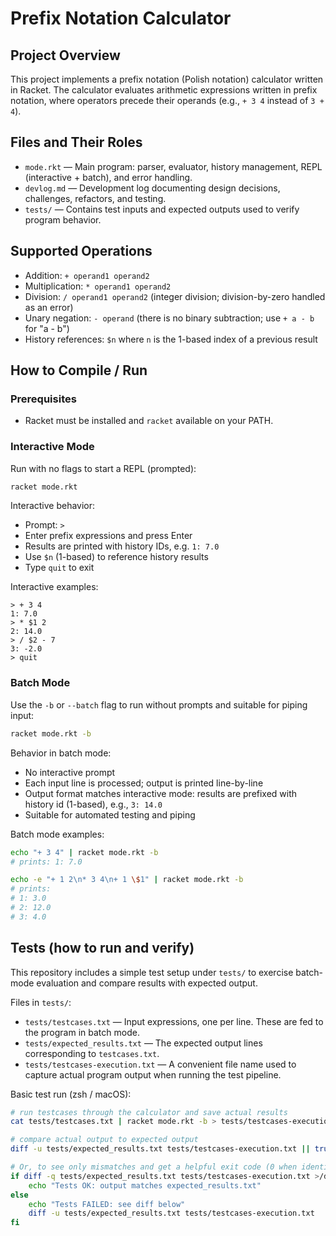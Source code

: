 # Prefix Notation Calculator

## Project Overview

This project implements a prefix notation (Polish notation) calculator written in Racket. The calculator evaluates arithmetic expressions written in prefix notation, where operators precede their operands (e.g., `+ 3 4` instead of `3 + 4`).

## Files and Their Roles

- `mode.rkt` — Main program: parser, evaluator, history management, REPL (interactive + batch), and error handling.
- `devlog.md` — Development log documenting design decisions, challenges, refactors, and testing.
- `tests/` — Contains test inputs and expected outputs used to verify program behavior.

## Supported Operations

- Addition: `+ operand1 operand2`
- Multiplication: `* operand1 operand2`
- Division: `/ operand1 operand2` (integer division; division-by-zero handled as an error)
- Unary negation: `- operand` (there is no binary subtraction; use `+ a - b` for "a - b")
- History references: `$n` where `n` is the 1-based index of a previous result

## How to Compile / Run

### Prerequisites

- Racket must be installed and `racket` available on your PATH.

### Interactive Mode

Run with no flags to start a REPL (prompted):

```bash
racket mode.rkt
```

Interactive behavior:

- Prompt: `> `
- Enter prefix expressions and press Enter
- Results are printed with history IDs, e.g. `1: 7.0`
- Use `$n` (1-based) to reference history results
- Type `quit` to exit

Interactive examples:

```
> + 3 4
1: 7.0
> * $1 2
2: 14.0
> / $2 - 7
3: -2.0
> quit
```

### Batch Mode

Use the `-b` or `--batch` flag to run without prompts and suitable for piping input:

```bash
racket mode.rkt -b
```

Behavior in batch mode:

- No interactive prompt
- Each input line is processed; output is printed line-by-line
- Output format matches interactive mode: results are prefixed with history id (1-based), e.g., `3: 14.0`
- Suitable for automated testing and piping

Batch mode examples:

```bash
echo "+ 3 4" | racket mode.rkt -b
# prints: 1: 7.0

echo -e "+ 1 2\n* 3 4\n+ 1 \$1" | racket mode.rkt -b
# prints:
# 1: 3.0
# 2: 12.0
# 3: 4.0
```

## Tests (how to run and verify)

This repository includes a simple test setup under `tests/` to exercise batch-mode evaluation and compare results with expected output.

Files in `tests/`:

- `tests/testcases.txt` — Input expressions, one per line. These are fed to the program in batch mode.
- `tests/expected_results.txt` — The expected output lines corresponding to `testcases.txt`.
- `tests/testcases-execution.txt` — A convenient file name used to capture actual program output when running the test pipeline.

Basic test run (zsh / macOS):

```bash
# run testcases through the calculator and save actual results
cat tests/testcases.txt | racket mode.rkt -b > tests/testcases-execution.txt

# compare actual output to expected output
diff -u tests/expected_results.txt tests/testcases-execution.txt || true

# Or, to see only mismatches and get a helpful exit code (0 when identical):
if diff -q tests/expected_results.txt tests/testcases-execution.txt >/dev/null; then
	echo "Tests OK: output matches expected_results.txt"
else
	echo "Tests FAILED: see diff below"
	diff -u tests/expected_results.txt tests/testcases-execution.txt
fi
```






